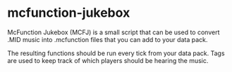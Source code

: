 # mcfunction-jukebox

McFunction Jukebox (MCFJ) is a small script that can be used to convert
.MID music into .mcfunction files that you can add to your data pack.

The resulting functions should be run every tick from your data pack.
Tags are used to keep track of which players should be hearing the music.
